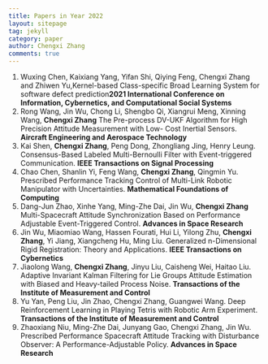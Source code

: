 ```yaml
---
title: Papers in Year 2022
layout: sitepage
tag: jekyll
category: paper
author: Chengxi Zhang
comments: true
---
```

<ol>
	<li>Wuxing Chen, Kaixiang Yang, Yifan Shi, Qiying Feng, Chengxi Zhang and Zhiwen Yu,Kernel-based Class-specific Broad Learning System for software defect prediction<b>2021 International Conference on Information, Cybernetics, and Computational Social Systems</b></li>
	<li>Rong Wang, Jin Wu, Chong Li, Shengbo Qi, Xiangrui Meng, Xinning Wang, <b>Chengxi Zhang</b> The Pre-process DV-UKF Algorithm for High Precision Attitude Measurement with Low- Cost Inertial Sensors.  <b> Aircraft Engineering and Aerospace Technology</b></li>
	<li>Kai Shen, <b>Chengxi Zhang</b>, Peng Dong, Zhongliang Jing, Henry Leung. Consensus-Based Labeled Multi-Bernoulli Filter with Event-triggered Communication. <b> IEEE Transactions on Signal Processing</b></li>
	<li>Chao Chen, Shanlin Yi, Feng Wang, <b>Chengxi Zhang</b>, Qingmin Yu. Prescribed Performance Tracking Control of Multi-Link Robotic Manipulator with Uncertainties. <b> Mathematical Foundations of Computing</b></li> 
	<li>Dang-Jun Zhao, Xinhe Yang, Ming-Zhe Dai, Jin Wu, <b>Chengxi Zhang</b> Multi-Spacecraft Attitude Synchronization Based on Performance
Adjustable Event-Triggered Control. <b>Advances in Space Research</b> </li>
	<li>Jin Wu, Miaomiao Wang, Hassen Fourati, Hui Li, Yilong Zhu, <b>Chengxi Zhang</b>, Yi Jiang, Xiangcheng Hu, Ming Liu. Generalized n-Dimensional Rigid Registration: Theory and Applications.  <b>IEEE Transactions on Cybernetics</b> </li>
	<li>Jiaolong Wang, <b>Chengxi Zhang</b>, Jinyu Liu, Caisheng Wei, Haitao Liu. Adaptive Invariant Kalman Filtering for Lie Groups Attitude Estimation with Biased and Heavy-tailed Process Noise. <b>Transactions of the Institute of Measurement and Control</b> </li>
	<li>Yu Yan, Peng Liu, Jin Zhao, Chengxi Zhang, Guangwei Wang. Deep Reinforcement Learning in Playing Tetris with Robotic Arm Experiment. <b>Transactions of the Institute of Measurement and Control</b></li>
	<li>Zhaoxiang Niu, Ming-Zhe Dai, Junyang Gao, Chengxi Zhang, Jin Wu. Prescribed Performance Spacecraft Attitude Tracking with Disturbance Observer: A Performance-Adjustable Policy. <b>Advances in Space Research</b></li>
</ol>





<!--

	<li>Ming-Zhe Dai, <b>Chengxi Zhang*</b>, Henry Leung, Peng Dong, Bo Li. Distributed Integral-type Edge-event- and Self-triggered Synchronization for Nonlinear Multi-agent Systems. <b>IEEE Transactions on Systems, Man and Cybernetics: Systems</b>. (Under Revision)</li>
	<li><b>Chengxi Zhang</b>, Ming-Zhe Dai, Jin Wu, Bing Xiao, Bo Li, Mingjiang Wang. Neural-networks and event-based fault-tolerant control for spacecraft attitude stabilization, <b>Aerospace Science and Technology</b>. (Under Revision)</li>
	
	<li>Ming-Zhe Dai , Choon Ki Ahn, Jin Wu, <b>Chengxi Zhang</b>, Mingzhen Gui, Performance Adjustable Event-Triggered Synchronization Policies to Nonlinear Multi-Agent Systems, <b>IEEE Systems Journal. </b>(Under Review)</li>
	<li>Ming-Zhe Dai, <b>Chengxi Zhang</b>, Peng Dong, Henry Leung. Lp function based event-triggered policy tospacecraft attitude tracking<b>IEEE Transactions on Automatic Control</b>(Under Revision)</li>

</font>这个用来调整行间距
(师傅的雪人)

<img src="{{site.url}}/images/posts/2016-01-22-snowman.jpg " alt="" width="400" height="400" title="" align="" />

![mysnowman]({{site.url}}/images/posts/2016-01-22-snowman.JPG)

<img src="{{site.url}}/images/posts/SJTUDawn.jpg " alt="" width="480" height="360" title="" align="" />

-->
